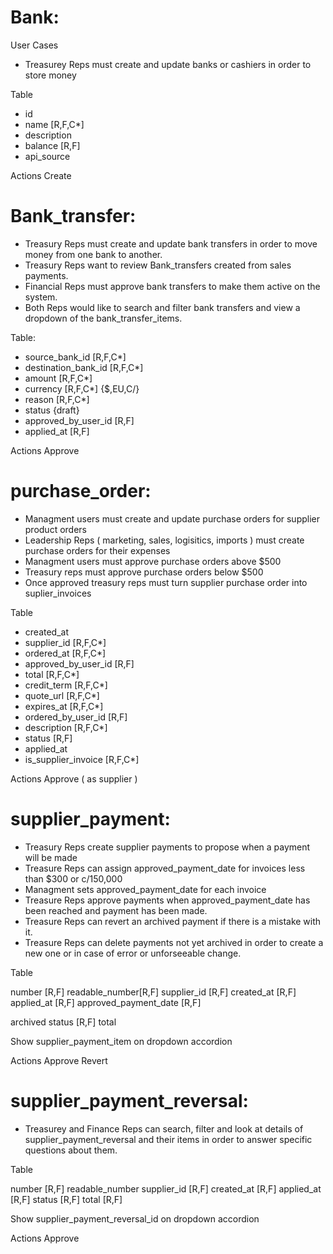 # Bank:

User Cases

- Treasurey Reps must create and update banks or cashiers in order to store money

Table

- id
- name [R,F,C*]
- description
- balance [R,F]
- api_source

Actions
Create

# Bank_transfer:

- Treasury Reps must create and update bank transfers in order to move money from one bank to another.
- Treasury Reps want to review Bank_transfers created from sales payments.
- Financial Reps must approve bank transfers to make them active on the system.
- Both Reps would like to search and filter bank transfers and view a dropdown of the bank_transfer_items.

Table:

- source_bank_id [R,F,C*]
- destination_bank_id [R,F,C*]
- amount [R,F,C*]
- currency [R,F,C*] {\$,EU,C/}
- reason [R,F,C*]
- status {draft}
- approved_by_user_id [R,F]
- applied_at [R,F]

Actions
Approve

# purchase_order:

- Managment users must create and update purchase orders for supplier product orders
- Leadership Reps ( marketing, sales, logisitics, imports ) must create purchase orders for their expenses
- Managment users must approve purchase orders above \$500
- Treasury reps must approve purchase orders below \$500
- Once approved treasury reps must turn supplier purchase order into suplier_invoices

Table

- created_at
- supplier_id [R,F,C*]
- ordered_at [R,F,C*]
- approved_by_user_id [R,F]
- total [R,F,C*]
- credit_term [R,F,C*]
- quote_url [R,F,C*]
- expires_at [R,F,C*]
- ordered_by_user_id [R,F]
- description [R,F,C*]
- status [R,F]
- applied_at
- is_supplier_invoice [R,F,C*]

Actions
Approve ( as supplier )

# supplier_payment:

- Treasury Reps create supplier payments to propose when a payment will be made
- Treasure Reps can assign approved_payment_date for invoices less than \$300 or c/150,000
- Managment sets approved_payment_date for each invoice
- Treasure Reps approve payments when approved_payment_date has been reached and payment has been made.
- Treasure Reps can revert an archived payment if there is a mistake with it.
- Treasure Reps can delete payments not yet archived in order to create a new one or in case of error or unforseeable change.

Table

number [R,F]
readable_number[R,F]
supplier_id [R,F]
created_at [R,F]
applied_at [R,F]
approved_payment_date [R,F]

archived
status [R,F]
total

Show supplier_payment_item on dropdown accordion

Actions
Approve
Revert

# supplier_payment_reversal:


- Treasurey and Finance Reps can search, filter and look at details of supplier_payment_reversal and their items in order to answer specific questions about them.

Table

number [R,F]
readable_number
supplier_id [R,F]
created_at [R,F]
applied_at [R,F]
status [R,F]
total [R,F]

Show supplier_payment_reversal_id on dropdown accordion

Actions
Approve
